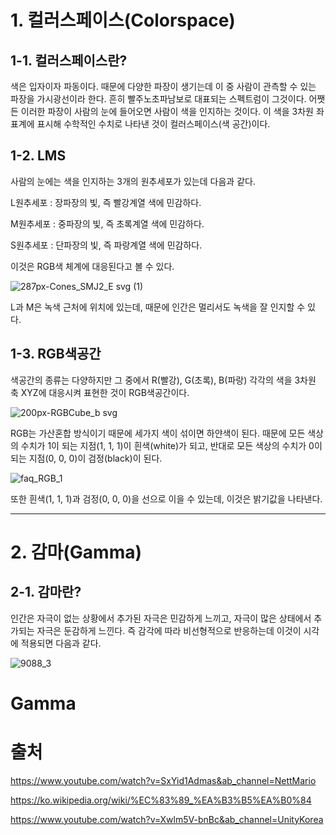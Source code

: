 # 1. 컬러스페이스(Colorspace)

1-1. 컬러스페이스란?
-------------
색은 입자이자 파동이다. 때문에 다양한 파장이 생기는데 이 중 사람이 관측할 수 있는 파장을 가시광선이라 한다. 흔히 빨주노초파남보로 대표되는 스펙트럼이 그것이다. 어쨋든 이러한 파장이 사람의 눈에 들어오면 사람이 색을 인지하는 것이다. 이 색을 3차원 좌표계에 표시해 수학적인 수치로 나타낸 것이 컬러스페이스(색 공간)이다.

1-2. LMS
-------
사람의 눈에는 색을 인지하는 3개의 원추세포가 있는데 다음과 같다.

L원추세포 : 장파장의 빛, 즉 빨강계열 색에 민감하다.

M원추세포 : 중파장의 빛, 즉 초록계열 색에 민감하다.

S원추세포 : 단파장의 빛, 즉 파랑계열 색에 민감하다. 

이것은 RGB색 체계에 대응된다고 볼 수 있다.

![287px-Cones_SMJ2_E svg (1)](https://user-images.githubusercontent.com/71221618/94370074-abf1c400-0128-11eb-9dac-80d7ba3badd9.png)

L과 M은 녹색 근처에 위치에 있는데, 때문에 인간은 멀리서도 녹색을 잘 인지할 수 있다.

1-3. RGB색공간
-------------

색공간의 종류는 다양하지만 그 중에서 R(빨강), G(초록), B(파랑) 각각의 색을 3차원 축 XYZ에 대응시켜 표현한 것이 RGB색공간이다.

![200px-RGBCube_b svg](https://user-images.githubusercontent.com/71221618/94370214-aba5f880-0129-11eb-8d61-336b3c5345eb.png)

RGB는 가산혼합 방식이기 때문에 세가지 색이 섞이면 하얀색이 된다. 때문에 모든 색상의 수치가 1이 되는 지점(1, 1, 1)이 흰색(white)가 되고, 반대로 모든 색상의 수치가 0이 되는 지점(0, 0, 0)이 검정(black)이 된다. 

![faq_RGB_1](https://user-images.githubusercontent.com/71221618/94370324-4a325980-012a-11eb-85ec-a4ea4789be9f.gif)


또한 흰색(1, 1, 1)과 검정(0, 0, 0)을 선으로 이을 수 있는데, 이것은 밝기값을 나타낸다.

*********

# 2. 감마(Gamma)

2-1. 감마란?
---------
인간은 자극이 없는 상황에서 추가된 자극은 민감하게 느끼고, 자극이 많은 상태에서 추가되는 자극은 둔감하게 느낀다. 즉 감각에 따라 비선형적으로 반응하는데 이것이 시각에 적용되면 다음과 같다.

![9088_3](https://user-images.githubusercontent.com/71221618/94370839-376d5400-012d-11eb-92cf-8dde4342b30e.jpg)




# Gamma
#


# 출처

https://www.youtube.com/watch?v=SxYid1Admas&ab_channel=NettMario

https://ko.wikipedia.org/wiki/%EC%83%89_%EA%B3%B5%EA%B0%84

https://www.youtube.com/watch?v=Xwlm5V-bnBc&ab_channel=UnityKorea

